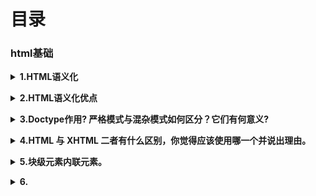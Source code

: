 # 目录
### html基础
<b><details><summary>1.HTML语义化</summary></b>
```
用正确的标签做正确的事情
根据内容的结构化（内容语义化），选择合适的标签（代码语义化）便于开发者阅读和写出更优雅的代码的同时让浏览器的爬虫和机器很好地解析
```
</details>

<b><details><summary>2.HTML语义化优点</summary></b>
```
1.为了在没有CSS的情况下，页面也能呈现出很好地内容结构、代码结构:为了裸奔时好看；  
2.用户体验：例如title、alt用于解释名词或解释图片信息、label标签的活用；  
3.有利于SEO：和搜索引擎建立良好沟通，有助于爬虫抓取更多的有效信息：爬虫依赖于标签来确定上下文和各个关键字的权重；
4.方便其他设备解析（如屏幕阅读器、盲人阅读器、移动设备）以意义的方式来渲染网页；
5.便于团队开发和维护，语义化更具可读性，是下一步吧网页的重要动向，遵循W3C标准的团队都遵循这个标准，可以减少差异化。
```
</details>

<b><details><summary>3.Doctype作用? 严格模式与混杂模式如何区分？它们有何意义?</summary></b>
```
（1）<!DOCTYPE>声明位于文档中的最前面的位置，处于标签之前。此标签可告知浏览器文档使用哪种 HTML 或 XHTML 规范。该标签可声明三种 DTD 类型，分别表示严格版本、过渡版本以及基于框架的HTML 文档

（2）所谓的标准模式是指，浏览器按 W3C 标准解析执行代码；
怪异模式则是使用浏览器自己的方式解析执行代码，因为不同浏览器解析执行的方式不一样，所以我们称之为怪异模式。 严格模式是浏览器根据web标准去解析页面，是一种要求严格的DTD，不允许使用任何表现层的语法，如严格模式的排版和JS 运作模式是以该浏览器支持的最高标准运行，混杂模式则是一种向后兼容的解析方法，说的透明点就是可以实现IE5.5以下版本浏览器的渲染模式
（3）浏览器解析时到底使用标准模式还是怪异模式，与你网页中的 DTD 声明直接相关， DTD 声明定义了标准文档的类型（标准模式解析）文档类型，会使浏览器使用相应的方式加载网页并显示，忽略 DTD 声明 ,将使网页进入怪异模式
```
</details>

<b><details><summary>4.HTML 与 XHTML 二者有什么区别，你觉得应该使用哪一个并说出理由。</summary></b>
```
应该使用XHTML，因为XHTML是XML重写了HTML的规范，比HTML更加严格，表现如下：
1、XHTML中所有的标记都必须有一个相应的结束标签；
2、XHTML所有标签的元素和属性的名字都必须使用小写；
3、所有的XML标记都必须合理嵌套；
4、所有的属性都必须用引号“”括起来；
5、把所有<和&特殊符号用编码表示；
6、给所有属性附一个值；
7、不要在注释内容中使用“--”；
8、图片必须使用说明文字。 
```
</details>

<b><details><summary>5.块级元素内联元素。</summary></b>
```
```
</details>

<b><details><summary>6.<script>在HTML文档中位置</summary></b>
```
https://www.jianshu.com/p/610743ddb6fe
```
</details>

<b><details><summary>7.HTML 本地存储</summary></b>
```
通过本地存储（Local Storage），web 应用程序能够在用户浏览器中对数据进行本地的存储。
在 HTML5 之前，应用程序数据只能存储在 cookie 中，包括每个服务器请求。本地存储则更安全，并且可在不影响网站性能的前提下将大量数据存储于本地。
与 cookie 不同，存储限制要大得多（至少5MB），并且信息不会被传输到服务器。
本地存储经由起源地（origin）（经由域和协议）。所有页面，从起源地，能够存储和访问相同的数据。
```
</details>

<b><details><summary>8.HTML5 应用程序缓存</summary></b>
```
使用应用程序缓存，通过创建 cache manifest 文件，可轻松创建 web 应用的离线版本。

HTML5 引入了应用程序缓存（Application Cache），这意味着可对 web 应用进行缓存，并可在没有因特网连接时进行访问。
应用程序缓存为应用带来三个优势：
离线浏览 - 用户可在应用离线时使用它们
速度 - 已缓存资源加载得更快
减少服务器负载 - 浏览器将只从服务器下载更新过或更改过的资源

更新缓存
一旦应用被缓存，它就会保持缓存直到发生下列情况：
用户清空浏览器缓存
manifest 文件被修改（参阅下面的提示）
由程序来更新应用缓存
```
</details>

<b><details><summary>9.XHTML 3中DTD</summary></b>
```
STRICT（严格类型）
TRANSITIONAL（过渡类型）
FRAMESET（框架类型）
```
</details>

<b><details><summary>10.表单提交中Get和Post方式的区别？</summary></b>
```
```
</details>




### HTML5

<b><details><summary>HTML5认识、优缺点?</summary></b>
```
HTML5 是最新的 HTML 标准。
HTML5 是专门为承载丰富的 web 内容而设计的，并且无需额外插件。
HTML5 拥有新的语义、图形以及多媒体元素。
HTML5 提供的新元素和新的 API 简化了 web 应用程序的搭建。
HTML5 是跨平台的，被设计为在不同类型的硬件（PC、平板、手机、电视机等等）之上运行。
优点：  
缺点：  
```
</details>

<b><details><summary>HTML5有哪些新特性、移除了哪些元素？</summary></b>
```  
新的语义/结构元素


新的表单元素
datalist
keygen
output

新的输入类型
color
date
datetime
datetime-local
email
month
number
range
search
tel
time
url
week

新的输入属性
autocomplete
autofocus
form
formaction
formenctype
formmethod
formnovalidate
formtarget
height 和 width
list
min 和 max
multiple
pattern (regexp)
placeholder
required
step

HTML5 - 新的属性语法

HTML5 图像

新的媒介元素


```
</details>

<b><details><summary>新的 HTML5 文档类型和字符集是？</summary></b>
```  
<!DOCTYPE html>
UTF-8
<meta charset="UTF-8" />
<meta http-equiv="Content-Type" content="text/html; charset=utf-8" />
```
</details>  

<b><details><summary>HTML5 Canvas 元素有什么用？Canvas 与 SVG 的比较</summary></b>
```  
Canvas 元素用于在网页上绘制图形，该元素标签强大之处在于可以直接在 HTML 上进行图形操作

Canvas
依赖分辨率
不支持事件处理器
弱的文本渲染能力
能够以 .png 或 .jpg 格式保存结果图像
最适合图像密集型的游戏，其中的许多对象会被频繁重绘
SVG
不依赖分辨率
支持事件处理器
最适合带有大型渲染区域的应用程序（比如谷歌地图）
复杂度高会减慢渲染速度（任何过度使用 DOM 的应用都不快）
不适合游戏应用
```
</details>

<b><details><summary>HTML5媒体标签</summary></b>
```  
embed/audio/video
```
</details>

<b><details><summary>HTML5 废弃了哪些 HTML4 标签？</summary></b>
```  
```
</details>

<b><details><summary>HTML5 标准提供了哪些新的 API？</summary></b>
```  
```
</details>





### 浏览器

<b><details><summary>1.浏览器页面有哪三层构成，分别是什么，作用是什么?</summary></b>
```
构成：结构层、表示层、行为层   
分别是：HTML、CSS、JavaScript   
作用：HTML实现页面结构，CSS完成页面的表现与风格，JavaScript实现一些客户端的功能和业务。
```
</details>

<b><details><summary>你做的网页在哪些浏览器测试过,这些浏览器的内核分别是什么？</summary></b>
```  
a、 IE: trident 内核
b、 Firefox ： gecko 内核
c、 Safari:webkit 内核
d、 Opera: 以前是 presto 内核， Opera 现已改用 Google Chrome 的 Blink 内核
e、 Chrome:Blink( 基于 webkit ， Google 与 Opera Software 共同开发 )
```
</details>

